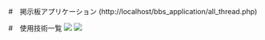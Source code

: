 #　掲示板アプリケーション
(http://localhost/bbs_application/all_thread.php)

#　使用技術一覧
<img src="https://qiita-user-contents.imgix.net/https%3A%2F%2Fimg.shields.io%2Fbadge%2F-Php-777BB4.svg%3Flogo%3Dphp%26style%3Dfor-the-badge%26logoColor%3Dwhite?ixlib=rb-4.0.0&auto=format&gif-q=60&q=75&s=5d58a113c666929bd6e51d1dd4efb231">
<img src="https://qiita-user-contents.imgix.net/https%3A%2F%2Fimg.shields.io%2Fbadge%2F-MySQL-4479A1.svg%3Flogo%3Dmysql%26style%3Dfor-the-badge%26logoColor%3Dwhite?ixlib=rb-4.0.0&auto=format&gif-q=60&q=75&s=4d494b1e1970d495620c420e66467c57">

